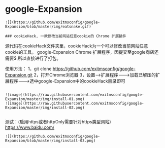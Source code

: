 # google-Expansion

```
![](https://github.com/exitmsconfig/google-Expansion/blob/master/img/eatsnake.gif)

### cookieHack, 一款修改当前网站任意cookie的 Chrome 扩展插件
```
源代码在cookieHack文件夹里，cookieHack为一个可以修改当前网站任意cookie的工具。
google-Expansion Chrome 扩展程序，因提交至google商店还需要$,所以直接进行了打包。

使用方法：
1，git clone https://github.com/exitmsconfig/google-Expansion.git
2，打开Chrome浏览器
3，设置-->扩展程序--->加载已解压的扩展程序--->选中google-Expansion中的cookieHack目录即可
```

![image](https://raw.githubusercontent.com/exitmsconfig/google-Expansion/master/img/install-01.png)
![image](https://raw.githubusercontent.com/exitmsconfig/google-Expansion/master/img/install-02.png)


```
测试：(启用https或者httpOnly需要针对https类型网站）
https://www.baidu.com/
```
![](https://github.com/exitmsconfig/google-Expansion/blob/master/img/install-03.png)

